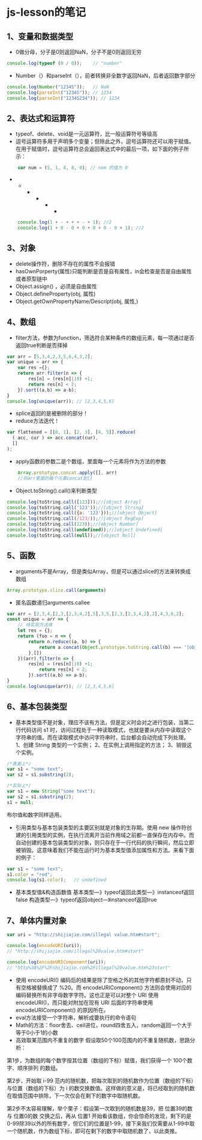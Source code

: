 # js-lesson的笔记
## 1、变量和数据类型
* 0做分母，分子是0则返回NaN，分子不是0则返回无穷
``` javascript
console.log(typeof (0 / 0));    // "number" 
```
* Number（）和parseInt（），前者转换非全数字返回NaN，后者返回数字部分
```javascript
console.log(Number("1234S"));   // NaN
console.log(parseInt("1234S")); // 1234
console.log(parseInt("1234S234")); // 1234
```

## 2、表达式和运算符
* typeof、delete、void是一元运算符，比一般运算符号等级高
* 逗号运算符多用于声明多个变量；但除此之外，逗号运算符还可以用于赋值。在用于赋值时，逗号运算符总会返回表达式中的最后一项，如下面的例子所示：
```javascript
	var num = (5, 1, 4, 8, 0); // num 的值为 0
```
* + - + - + 
```javascript
	console.log(1 + - + + + - + 1); //2
	console.log(1 + 0 - 0 + 0 + 0 + 0 - 0 + 1); //2
```

## 3、对象
* delete操作符，删除不存在的属性不会报错
* hasOwnPorperty(属性)只能判断是否是自有属性，in会检查是否是自由属性或者原型链中
* Object.assign() ，必须是自由属性
* Object.defineProperty(obj, 属性)
* Object.getOwnPropertyName/Descript(obj, 属性,)

## 4、数组
* filter方法，参数为function，筛选符合某种条件的数组元素，每一项通过是否返回true判断是否择掉
```javascript
var arr = [5,3,4,2,3,5,6,4,3,2];
var unique = arr => {
    var res ={};
    return arr.filter(n => {
        res[n] = (res[n]||0) +1;
        return res[n] < 2;
    }).sort((a,b) => a-b);
}
console.log(unique(arr)); // [2,3,4,5,6]
```
* splice返回的是被删除的部分！
* reduce方法迭代！
```javascript
var flattened = [[0, 1], [2, 3], [4, 5]].reduce(
  ( acc, cur ) => acc.concat(cur),
  []
);
```
* apply函数的参数二是个数组，里面每一个元素将作为方法的参数
```javascript
	Array.prototype.concat.apply([], arr)
	//将arr里面的每个元素concat到[]
```
* Object.toString().call()来判断类型
```javascript
console.log(toString.call([123]));//[object Array]  
console.log(toString.call('123'));//[object String]  
console.log(toString.call({a: '123'}));//[object Object]  
console.log(toString.call(/123/));//[object RegExp]  
console.log(toString.call(123));//[object Number]  
console.log(toString.call(undefined));//[object Undefined]  
console.log(toString.call(null));//[object Null]   
```

## 5、函数
* arguments不是Array，但是类似Array，但是可以通过slice的方法来转换成数组
```javascript
Array.prototype.slice.call(arguments)
```
* 匿名函数递归arguments.callee
```javascript
var arr = [2,3,4,[2,3,[2,3,4,2],5],3,5,[2,3,[2,3,4,2],2],4,3,6,2];
const unique = arr => {
    // 待实现方法体
    let res = {};
    return (foo = n => {
        return n.reduce((a, b) => {
            return a.concat(Object.prototype.toString.call(b) === '[object Array]' ? foo(b) : b)
        },[])
    })(arr).filter(n => {
        res[n] = (res[n]||0) +1;
            return res[n] < 2;
        }).sort((a,b) => a-b);
}
console.log(unique(arr)); // [2,3,4,5,6]
```

## 6、基本包装类型
* 基本类型值不是对象，理应不该有方法，但是定义时会对之进行包装，当第二行代码访问 s1 时，访问过程处于一种读取模式，也就是要从内存中读取这个字符串的值。而在读取模式中访问字符串时，后台都会自动完成下列处理。
1、创建 String 类型的一个实例；
2、在实例上调用指定的方法；
3、销毁这个实例。
```javascript
/*表面上*/
var s1 = "some text";
var s2 = s1.substring(2);

/*实际上*/
var s1 = new String("some text");
var s2 = s1.substring(2);
s1 = null;
```
布尔值和数字同样适用。

* 引用类型与基本包装类型的主要区别就是对象的生存期。使用 new 操作符创建的引用类型的实例，在执行流离开当前作用域之前都一直保存在内存中。而自动创建的基本包装类型的对象，则只存在于一行代码的执行瞬间，然后立即被销毁。这意味着我们不能在运行时为基本类型值添加属性和方法。来看下面的例子：

```javascript
var s1 = "some text";
s1.color = "red";
console.log(s1.color);   // undefined
```

* 基本类型值&构造函数值
基本类型—》typeof返回此类型—》instanceof返回false
构造类型—》typeof返回object—》instanceof返回true

## 7、单体内置对象
```javascript
var uri = "http://shijiajie.com/illegal value.htm#start";

console.log(encodeURI(uri));
// "http://shijiajie.com/illegal%20value.htm#start"

console.log(encodeURIComponent(uri));
// "http%3A%2F%2Fshijiajie.com%2Fillegal%20value.htm%23start"
```
* 使用 encodeURI() 编码后的结果是除了空格之外的其他字符都原封不动，只有空格被替换成了 %20。而 encodeURIComponent() 方法则会使用对应的编码替换所有非字母数字字符。这也正是可以对整个 URI 使用 encodeURI()，而只能对附加在现有 URI 后面的字符串使用 encodeURIComponent() 的原因所在。
* eval方法接受一个字符串，解析成要执行的命令语句
* Math的方法：floor舍去、ceil进位，round四舍五入，random返回一个大于等于0小于1的小数
* 高效取某范围内不重复的数字
假设取50个100范围内的不重复随机数，思路分析：

第1步，为数组的每个数字按其位置（数组的下标）赋值，我们获得一个 100个数字、顺序排列 的数组。

第2步，开始取 i-99 范内的随机数，把每次取到的随机数作为位置（数组的下标）与位置（数组的下标）为 i 的数交换数值。这样做的意义是，将已经取到的随机数在取值范围中排除，下一次仅会在剩下的数字中取随机数。

第2步不太容易理解，举个栗子：假设第一次取到的随机数是39，把 位置39的数 与 位置0的数 交换之后，再从 位置1 开始看该数组，你会惊奇的发现，剩下的是0-99除39以外的所有数字，但它们的位置是1-99，接下来我们仅需要从1-99中取一个随机数，作为数组下标，即可在剩下的数字中取随机数了，以此类推。

